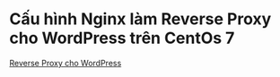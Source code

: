 # Cấu hình Nginx làm Reverse Proxy cho WordPress trên CentOs 7

[Reverse Proxy cho WordPress](https://news.cloud365.vn/huong-dan-cau-hinh-nginx-voi-ssl-lam-reverse-proxy-cho-wordpress/)